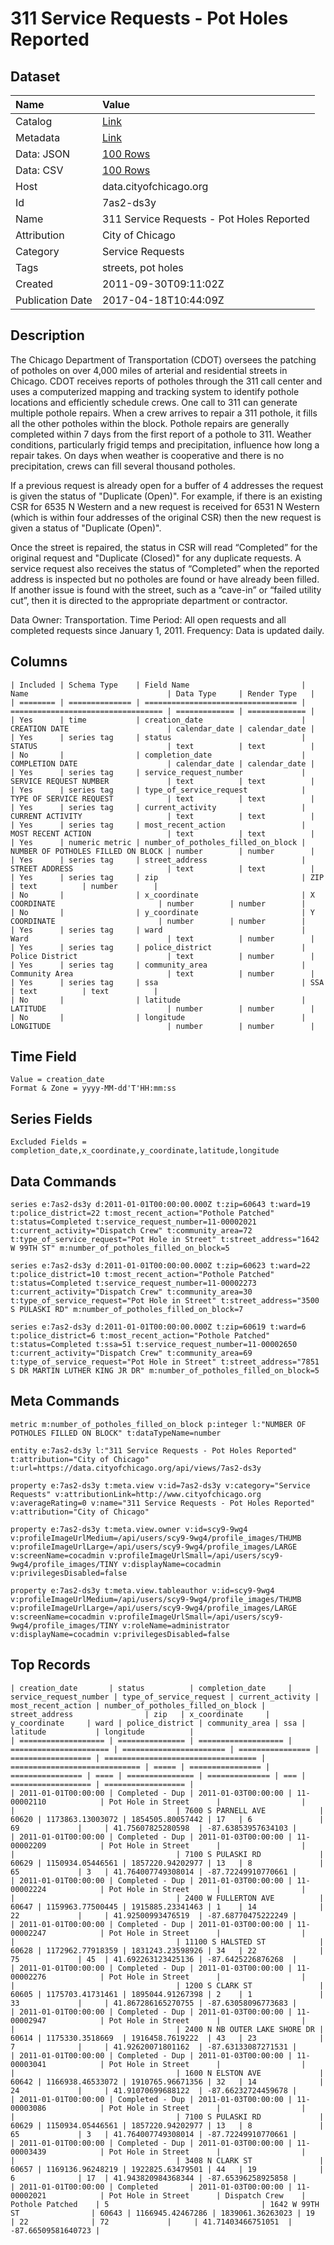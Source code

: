 # 311 Service Requests - Pot Holes Reported

## Dataset

| Name | Value |
| :--- | :---- |
| Catalog | [Link](https://catalog.data.gov/dataset/311-service-requests-pot-holes-reported-c4116) |
| Metadata | [Link](https://data.cityofchicago.org/api/views/7as2-ds3y) |
| Data: JSON | [100 Rows](https://data.cityofchicago.org/api/views/7as2-ds3y/rows.json?max_rows=100) |
| Data: CSV | [100 Rows](https://data.cityofchicago.org/api/views/7as2-ds3y/rows.csv?max_rows=100) |
| Host | data.cityofchicago.org |
| Id | 7as2-ds3y |
| Name | 311 Service Requests - Pot Holes Reported |
| Attribution | City of Chicago |
| Category | Service Requests |
| Tags | streets, pot holes |
| Created | 2011-09-30T09:11:02Z |
| Publication Date | 2017-04-18T10:44:09Z |

## Description

The Chicago Department of Transportation (CDOT) oversees the patching of potholes on over 4,000 miles of arterial and residential streets in Chicago. CDOT receives reports of potholes through the 311 call center and uses a computerized mapping and tracking system to identify pothole locations and efficiently schedule crews.  One call to 311 can generate multiple pothole repairs. When a crew arrives to repair a 311 pothole, it fills all the other potholes within the block.  Pothole repairs are generally completed within 7 days from the first report of a pothole to 311. Weather conditions, particularly frigid temps and precipitation, influence how long a repair takes.  On days when weather is cooperative and there is no precipitation, crews can fill several thousand potholes.  

If a previous request is already open for a buffer of 4 addresses the request is given the status of "Duplicate (Open)".  For example, if there is an existing CSR for 6535 N Western and a new request is received for 6531 N Western (which is within four addresses of the original CSR) then the new request is given a status of "Duplicate (Open)".

Once the street is repaired, the status in CSR will read “Completed” for the original request and "Duplicate (Closed)" for any duplicate requests.  A service request also receives the status of “Completed” when the reported address is inspected but no potholes are found or have already been filled.  If another issue is found with the street, such as a “cave-in” or “failed utility cut”, then it is directed to the appropriate department or contractor. 

Data Owner: Transportation. Time Period: All open requests and all completed requests since January 1, 2011. Frequency: Data is updated daily.

## Columns

```ls
| Included | Schema Type    | Field Name                         | Name                               | Data Type     | Render Type   |
| ======== | ============== | ================================== | ================================== | ============= | ============= |
| Yes      | time           | creation_date                      | CREATION DATE                      | calendar_date | calendar_date |
| Yes      | series tag     | status                             | STATUS                             | text          | text          |
| No       |                | completion_date                    | COMPLETION DATE                    | calendar_date | calendar_date |
| Yes      | series tag     | service_request_number             | SERVICE REQUEST NUMBER             | text          | text          |
| Yes      | series tag     | type_of_service_request            | TYPE OF SERVICE REQUEST            | text          | text          |
| Yes      | series tag     | current_activity                   | CURRENT ACTIVITY                   | text          | text          |
| Yes      | series tag     | most_recent_action                 | MOST RECENT ACTION                 | text          | text          |
| Yes      | numeric metric | number_of_potholes_filled_on_block | NUMBER OF POTHOLES FILLED ON BLOCK | number        | number        |
| Yes      | series tag     | street_address                     | STREET ADDRESS                     | text          | text          |
| Yes      | series tag     | zip                                | ZIP                                | text          | number        |
| No       |                | x_coordinate                       | X COORDINATE                       | number        | number        |
| No       |                | y_coordinate                       | Y COORDINATE                       | number        | number        |
| Yes      | series tag     | ward                               | Ward                               | text          | number        |
| Yes      | series tag     | police_district                    | Police District                    | text          | number        |
| Yes      | series tag     | community_area                     | Community Area                     | text          | number        |
| Yes      | series tag     | ssa                                | SSA                                | text          | text          |
| No       |                | latitude                           | LATITUDE                           | number        | number        |
| No       |                | longitude                          | LONGITUDE                          | number        | number        |
```

## Time Field

```ls
Value = creation_date
Format & Zone = yyyy-MM-dd'T'HH:mm:ss
```

## Series Fields

```ls
Excluded Fields = completion_date,x_coordinate,y_coordinate,latitude,longitude
```

## Data Commands

```ls
series e:7as2-ds3y d:2011-01-01T00:00:00.000Z t:zip=60643 t:ward=19 t:police_district=22 t:most_recent_action="Pothole Patched" t:status=Completed t:service_request_number=11-00002021 t:current_activity="Dispatch Crew" t:community_area=72 t:type_of_service_request="Pot Hole in Street" t:street_address="1642 W 99TH ST" m:number_of_potholes_filled_on_block=5

series e:7as2-ds3y d:2011-01-01T00:00:00.000Z t:zip=60623 t:ward=22 t:police_district=10 t:most_recent_action="Pothole Patched" t:status=Completed t:service_request_number=11-00002273 t:current_activity="Dispatch Crew" t:community_area=30 t:type_of_service_request="Pot Hole in Street" t:street_address="3500 S PULASKI RD" m:number_of_potholes_filled_on_block=7

series e:7as2-ds3y d:2011-01-01T00:00:00.000Z t:zip=60619 t:ward=6 t:police_district=6 t:most_recent_action="Pothole Patched" t:status=Completed t:ssa=51 t:service_request_number=11-00002650 t:current_activity="Dispatch Crew" t:community_area=69 t:type_of_service_request="Pot Hole in Street" t:street_address="7851 S DR MARTIN LUTHER KING JR DR" m:number_of_potholes_filled_on_block=5
```

## Meta Commands

```ls
metric m:number_of_potholes_filled_on_block p:integer l:"NUMBER OF POTHOLES FILLED ON BLOCK" t:dataTypeName=number

entity e:7as2-ds3y l:"311 Service Requests - Pot Holes Reported" t:attribution="City of Chicago" t:url=https://data.cityofchicago.org/api/views/7as2-ds3y

property e:7as2-ds3y t:meta.view v:id=7as2-ds3y v:category="Service Requests" v:attributionLink=http://www.cityofchicago.org v:averageRating=0 v:name="311 Service Requests - Pot Holes Reported" v:attribution="City of Chicago"

property e:7as2-ds3y t:meta.view.owner v:id=scy9-9wg4 v:profileImageUrlMedium=/api/users/scy9-9wg4/profile_images/THUMB v:profileImageUrlLarge=/api/users/scy9-9wg4/profile_images/LARGE v:screenName=cocadmin v:profileImageUrlSmall=/api/users/scy9-9wg4/profile_images/TINY v:displayName=cocadmin v:privilegesDisabled=false

property e:7as2-ds3y t:meta.view.tableauthor v:id=scy9-9wg4 v:profileImageUrlMedium=/api/users/scy9-9wg4/profile_images/THUMB v:profileImageUrlLarge=/api/users/scy9-9wg4/profile_images/LARGE v:screenName=cocadmin v:profileImageUrlSmall=/api/users/scy9-9wg4/profile_images/TINY v:roleName=administrator v:displayName=cocadmin v:privilegesDisabled=false
```

## Top Records

```ls
| creation_date       | status          | completion_date     | service_request_number | type_of_service_request | current_activity | most_recent_action | number_of_potholes_filled_on_block | street_address                | zip   | x_coordinate     | y_coordinate     | ward | police_district | community_area | ssa | latitude           | longitude          | 
| =================== | =============== | =================== | ====================== | ======================= | ================ | ================== | ================================== | ============================= | ===== | ================ | ================ | ==== | =============== | ============== | === | ================== | ================== | 
| 2011-01-01T00:00:00 | Completed - Dup | 2011-01-03T00:00:00 | 11-00002110            | Pot Hole in Street      |                  |                    |                                    | 7600 S PARNELL AVE            | 60620 | 1173863.13003072 | 1854505.80057442 | 17   | 6               | 69             |     | 41.75607825280598  | -87.63853957634103 | 
| 2011-01-01T00:00:00 | Completed - Dup | 2011-01-03T00:00:00 | 11-00002209            | Pot Hole in Street      |                  |                    |                                    | 7100 S PULASKI RD             | 60629 | 1150934.05446561 | 1857220.94202977 | 13   | 8               | 65             | 3   | 41.764007749308014 | -87.72249910770661 | 
| 2011-01-01T00:00:00 | Completed - Dup | 2011-01-03T00:00:00 | 11-00002224            | Pot Hole in Street      |                  |                    |                                    | 2400 W FULLERTON AVE          | 60647 | 1159963.77500445 | 1915885.23341463 | 1    | 14              | 22             |     | 41.92500993476519  | -87.68770475222249 | 
| 2011-01-01T00:00:00 | Completed - Dup | 2011-01-03T00:00:00 | 11-00002247            | Pot Hole in Street      |                  |                    |                                    | 11100 S HALSTED ST            | 60628 | 1172962.77918359 | 1831243.23598926 | 34   | 22              | 75             | 45  | 41.692263123425136 | -87.6425226876268  | 
| 2011-01-01T00:00:00 | Completed - Dup | 2011-01-03T00:00:00 | 11-00002276            | Pot Hole in Street      |                  |                    |                                    | 1200 S CLARK ST               | 60605 | 1175703.41731461 | 1895044.91267398 | 2    | 1               | 33             |     | 41.867286165270755 | -87.63058096773683 | 
| 2011-01-01T00:00:00 | Completed - Dup | 2011-01-03T00:00:00 | 11-00002947            | Pot Hole in Street      |                  |                    |                                    | 2400 N NB OUTER LAKE SHORE DR | 60614 | 1175330.3518669  | 1916458.7619222  | 43   | 23              | 7              |     | 41.92620071801162  | -87.63133087271531 | 
| 2011-01-01T00:00:00 | Completed - Dup | 2011-01-03T00:00:00 | 11-00003041            | Pot Hole in Street      |                  |                    |                                    | 1600 N ELSTON AVE             | 60642 | 1166938.46533072 | 1910765.96671356 | 32   | 14              | 24             |     | 41.91070699688122  | -87.66232724459678 | 
| 2011-01-01T00:00:00 | Completed - Dup | 2011-01-03T00:00:00 | 11-00003086            | Pot Hole in Street      |                  |                    |                                    | 7100 S PULASKI RD             | 60629 | 1150934.05446561 | 1857220.94202977 | 13   | 8               | 65             | 3   | 41.764007749308014 | -87.72249910770661 | 
| 2011-01-01T00:00:00 | Completed - Dup | 2011-01-03T00:00:00 | 11-00003439            | Pot Hole in Street      |                  |                    |                                    | 3408 N CLARK ST               | 60657 | 1169136.96248219 | 1922825.63479501 | 44   | 19              | 6              | 17  | 41.943820984368344 | -87.65396258925858 | 
| 2011-01-01T00:00:00 | Completed       | 2011-01-03T00:00:00 | 11-00002021            | Pot Hole in Street      | Dispatch Crew    | Pothole Patched    | 5                                  | 1642 W 99TH ST                | 60643 | 1166945.42467286 | 1839061.36263023 | 19   | 22              | 72             |     | 41.71403466751051  | -87.66509581640723 | 
```